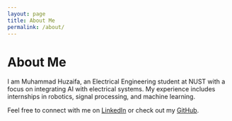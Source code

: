 ```yaml
---
layout: page
title: About Me
permalink: /about/
---
```


# About Me

I am Muhammad Huzaifa, an Electrical Engineering student at NUST with a focus on integrating AI with electrical systems. My experience includes internships in robotics, signal processing, and machine learning.

Feel free to connect with me on [LinkedIn](https://www.linkedin.com/in/muhammad-huzaifa) or check out my [GitHub](https://github.com/MHUZAIFAM).
